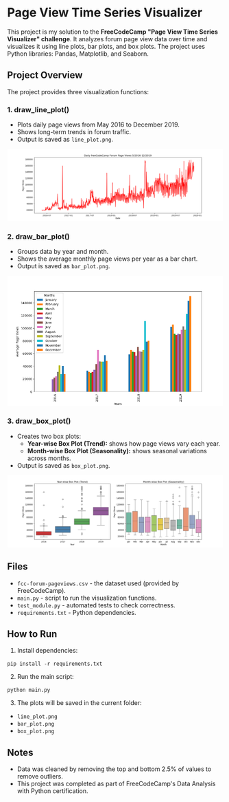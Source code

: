 # Page View Time Series Visualizer

This project is my solution to the **FreeCodeCamp "Page View Time Series Visualizer" challenge**. It analyzes forum page view data over time and visualizes it using line plots, bar plots, and box plots. The project uses Python libraries: Pandas, Matplotlib, and Seaborn.

## Project Overview

The project provides three visualization functions:

### 1. draw_line_plot()
- Plots daily page views from May 2016 to December 2019.
- Shows long-term trends in forum traffic.
- Output is saved as `line_plot.png`.

![alt text](line_plot.png)

### 2. draw_bar_plot()
- Groups data by year and month.
- Shows the average monthly page views per year as a bar chart.
- Output is saved as `bar_plot.png`.

![alt text](bar_plot.png)

### 3. draw_box_plot()
- Creates two box plots:
  - **Year-wise Box Plot (Trend):** shows how page views vary each year.
  - **Month-wise Box Plot (Seasonality):** shows seasonal variations across months.
- Output is saved as `box_plot.png`.

![alt text](box_plot.png)

## Files

- `fcc-forum-pageviews.csv` - the dataset used (provided by FreeCodeCamp).
- `main.py` - script to run the visualization functions.
- `test_module.py` - automated tests to check correctness.
- `requirements.txt` - Python dependencies.

## How to Run

1. Install dependencies:

```
pip install -r requirements.txt
```

2. Run the main script:

```
python main.py
```

3. The plots will be saved in the current folder:
- `line_plot.png`
- `bar_plot.png`
- `box_plot.png`

## Notes

- Data was cleaned by removing the top and bottom 2.5% of values to remove outliers.
- This project was completed as part of FreeCodeCamp's Data Analysis with Python certification.
